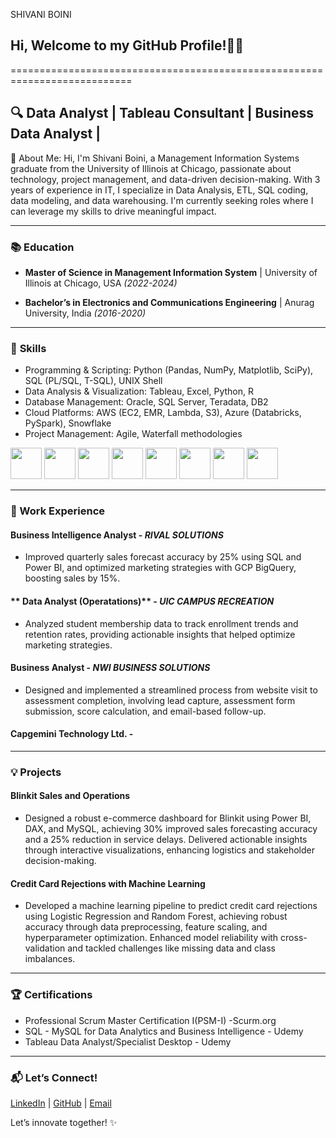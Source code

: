 SHIVANI BOINI
## Hi, Welcome to my GitHub Profile!👋🚀
===========================================================================
## 🔍 Data Analyst | Tableau Consultant | Business Data Analyst | 
📖 About Me:
Hi, I'm Shivani Boini, a Management Information Systems graduate from the University of Illinois at Chicago, passionate about technology, project management, and data-driven decision-making. With 3 years of experience in IT, I specialize in Data Analysis, ETL, SQL coding, data modeling, and data warehousing. I'm currently seeking roles where I can leverage my skills to drive meaningful impact.


---
### 📚 **Education**
- **Master of Science in Management Information System** | University of Illinois at Chicago, USA _(2022-2024)_

- **Bachelor’s in Electronics and Communications Engineering** | Anurag University, India _(2016-2020)_
  

---
### 🌟 **Skills**
- Programming & Scripting: Python (Pandas, NumPy, Matplotlib, SciPy), SQL (PL/SQL, T-SQL), UNIX Shell
- Data Analysis & Visualization: Tableau, Excel, Python, R
- Database Management: Oracle, SQL Server, Teradata, DB2
- Cloud Platforms: AWS (EC2, EMR, Lambda, S3), Azure (Databricks, PySpark), Snowflake
- Project Management: Agile, Waterfall methodologies

<code><img height="50" src="https://www.vectorlogo.zone/logos/python/python-ar21.svg"></code>
<code><img height="50" src="https://www.vectorlogo.zone/logos/google_cloud/google_cloud-ar21.svg"></code>
<code><img height="50" src="https://www.vectorlogo.zone/logos/mysql/mysql-ar21.svg"></code>
<code><img height="50" src="https://www.vectorlogo.zone/logos/amazon_aws/amazon_aws-ar21.svg"></code>
<code><img height="50" src="https://www.vectorlogo.zone/logos/mongodb/mongodb-ar21.svg"></code>
<code><img height="50" src="https://www.vectorlogo.zone/logos/w3_html5/w3_html5-ar21.svg"></code>
<code><img height="50" src="https://www.vectorlogo.zone/logos/r-project/r-project-ar21.svg"></code>
<code><img height="50" src="https://www.vectorlogo.zone/logos/tableau/"></code>


---
### **💼 Work Experience**
#### **Business Intelligence Analyst** - *RIVAL SOLUTIONS*
- Improved quarterly sales forecast accuracy by 25% using SQL and Power BI, and optimized marketing strategies with GCP BigQuery, boosting sales by 15%.
 
#### ** Data Analyst (Operatations)** - *UIC CAMPUS RECREATION*
- Analyzed student membership data to track enrollment trends and retention rates, providing actionable insights that helped optimize marketing strategies.

#### **Business Analyst** - *NWI BUSINESS SOLUTIONS*
- Designed and implemented a streamlined process from website visit to assessment completion, involving lead capture, assessment form submission, score calculation, and email-based follow-up.

####  **Capgemini Technology Ltd.** -

---

### 💡 **Projects**
#### **Blinkit Sales and Operations**
- Designed a robust e-commerce dashboard for Blinkit using Power BI, DAX, and MySQL, achieving 30% improved sales forecasting accuracy and a 25% reduction in service delays. Delivered actionable insights through interactive visualizations, enhancing logistics and stakeholder decision-making.

#### **Credit Card Rejections with Machine Learning**
- Developed a machine learning pipeline to predict credit card rejections using Logistic Regression and Random Forest, achieving robust accuracy through data preprocessing, feature scaling, and hyperparameter optimization. Enhanced model reliability with cross-validation and tackled challenges like missing data and class imbalances.

---

### 🏆 **Certifications**
- Professional Scrum Master Certification I(PSM-I) -Scurm.org
- SQL - MySQL for Data Analytics and Business Intelligence - Udemy
- Tableau Data Analyst/Specialist Desktop - Udemy

---




### 📬 **Let’s Connect!**
[LinkedIn](www.linkedin.com/in/shivani-boini) | [GitHub](https://github.com/ManoTeja4858) | [Email](mailto:manoteja4488@gmail.com)

Let’s innovate together! ✨
<!---
ManoTeja4858/ManoTeja4858 is a ✨ special ✨ repository because its `README.md` (this file) appears on your GitHub profile.
You can click the Preview link to take a look at your changes.
--->
